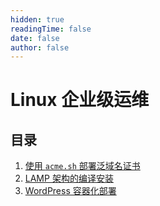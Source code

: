 ```yaml
---
hidden: true
readingTime: false
date: false
author: false
---
```


# Linux 企业级运维

## 目录

1. [使用 `acme.sh` 部署泛域名证书](./acme-sh.md)
2. [LAMP 架构的编译安装](./linux-lamp/)
3. [WordPress 容器化部署](./wordpress-by-docker-compose.md)

